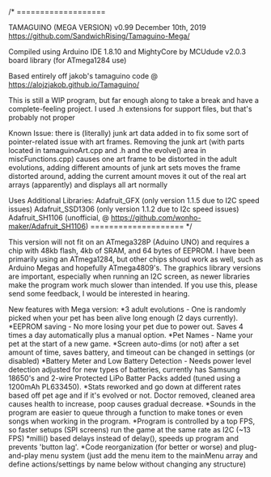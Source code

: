 /* ===================
 
  TAMAGUINO (MEGA VERSION)
  v0.99 December 10th, 2019
  https://github.com/SandwichRising/Tamaguino-Mega/
 
  Compiled using Arduino IDE 1.8.10 and MightyCore by MCUdude v2.0.3 board library (for ATmega1284 use)
  
  Based entirely off jakob's tamaguino code @ https://alojzjakob.github.io/Tamaguino/
 
  This is still a WIP program, but far enough along to take a break
  and have a complete-feeling project. I used .h extensions for support files, but that's probably not proper
  
  Known Issue: there is (literally) junk art data added in to fix 
  some sort of pointer-related issue with art frames. Removing the
  junk art (with parts located in tamaguinoArt.cpp and .h and the evolve()
  area in miscFunctions.cpp) causes one art frame to be distorted in the adult
  evolutions, adding different amounts of junk art sets moves the frame distorted
  around, adding the current amount moves it out of the real art 
  arrays (apparently) and displays all art normally
 
  Uses Additional Libraries:
  Adafruit_GFX (only version 1.1.5 due to I2C speed issues)
  Adafruit_SSD1306 (only version 1.1.2 due to I2c speed issues)
  Adafruit_SH1106 (unofficial, @ https://github.com/wonho-maker/Adafruit_SH1106)
  ==================== */
  
  This version will not fit on an ATmega328P (Aduino UNO) and requires a chip with 48kb flash, 4kb of SRAM, and 64 bytes of EEPROM. I have been primarily using an ATmega1284, but other chips shoud work as well, such as Arduino Megas and hopefully ATmega4809's. The graphics library versions are important, especially when running an I2C screen, as newer libraries make the program work much slower than intended. If you use this, please send some feedback, I would be interested in hearing.
  
New features with Mega version:
*3 adult evolutions - One is randomly picked when your pet has been alive long enough (2 days currently).
*EEPROM saving - No more losing your pet due to power out. Saves 4 times a day automatically plus a manual option.
*Pet Names - Name your pet at the start of a new game.
*Screen auto-dims (or not) after a set amount of time, saves battery, and timeout can be changed in settings (or disabled)
*Battery Meter and Low Battery Detection - Needs power level detection adjusted for new types of batteries, currently has Samsung 18650's and 2-wire Protected LiPo Batter Packs added (tuned using a 1200mAh PL633450).
*Stats reworked and go down at different rates based off pet age and if it's evolved or not. Doctor removed, cleaned area causes health to increase, poop causes gradual decrease.
*Sounds in the program are easier to queue through a function to make tones or even songs when working in the program.
*Program is controlled by a top FPS, so faster setups (SPI screens) run the game at the same rate as I2C (~13 FPS)
*milli() based delays instead of delay(), speeds up program and prevents 'button lag'.
*Code reorganization (for better or worse) and plug-and-play menu system (just add the menu item to the mainMenu array and define actions/settings by name below without changing any structure)
